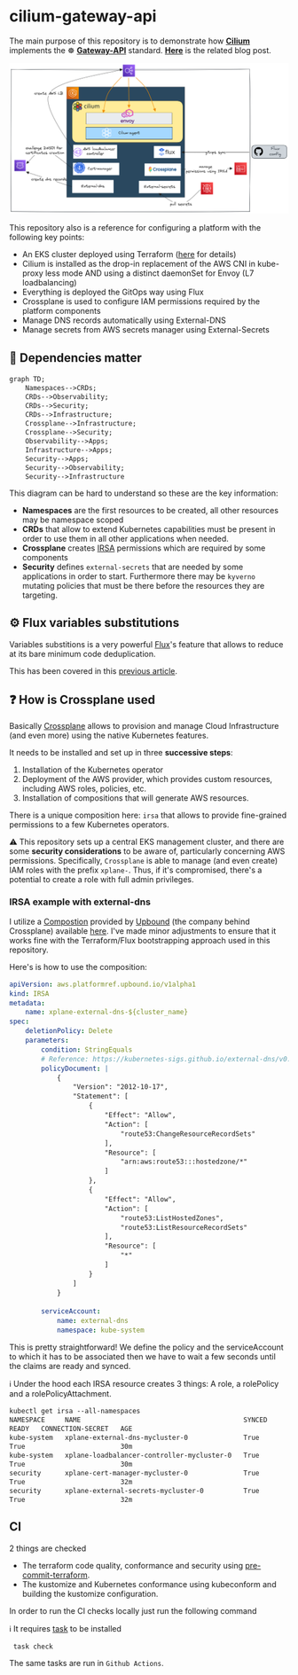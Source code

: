 # cilium-gateway-api

The main purpose of this repository is to demonstrate how [**Cilium**](https://cilium.io/) implements the ☸ [**Gateway-API**](https://gateway-api.sigs.k8s.io/) standard. [**Here**](https://blog.ogenki.io/) is the related blog post.

![overview](.assets/cilium-gateway-api.png)

This repository also is a reference for configuring a platform with the following key points:

* An EKS cluster deployed using Terraform ([here](./terraform/eks/README.md) for details)
* Cilium is installed as the drop-in replacement of the AWS CNI in kube-proxy less mode AND using a distinct daemonSet for Envoy (L7 loadbalancing)
* Everything is deployed the GitOps way using Flux
* Crossplane is used to configure IAM permissions required by the platform components
* Manage DNS records automatically using External-DNS
* Manage secrets from AWS secrets manager using External-Secrets

## 🔄 Dependencies matter

```mermaid
graph TD;
    Namespaces-->CRDs;
    CRDs-->Observability;
    CRDs-->Security;
    CRDs-->Infrastructure;
    Crossplane-->Infrastructure;
    Crossplane-->Security;
    Observability-->Apps;
    Infrastructure-->Apps;
    Security-->Apps;
    Security-->Observability;
    Security-->Infrastructure
```

This diagram can be hard to understand so these are the key information:

* **Namespaces** are the first resources to be created, all other resources may be namespace scoped
* **CRDs** that allow to extend Kubernetes capabilities must be present in order to use them in all other applications when needed.
* **Crossplane** creates [IRSA](https://docs.aws.amazon.com/emr/latest/EMR-on-EKS-DevelopmentGuide/setting-up-enable-IAM.html) permissions which are required by some components
* **Security** defines `external-secrets` that are needed by some applications in order to start. Furthermore there may be `kyverno` mutating policies that must be there before the resources they are targeting.

## ⚙️ Flux variables substitutions

Variables substitions is a very powerful [Flux](https://fluxcd.io/)'s feature that allows to reduce at its bare minimum code deduplication.

This has been covered in this [previous article](https://blog.ogenki.io/post/terraform-controller/#variable-substitution).

## ❓ How is Crossplane used

Basically [Crossplane](https://www.crossplane.io/) allows to provision and manage Cloud Infrastructure (and even more) using the native Kubernetes features.

It needs to be installed and set up in three **successive steps**:

1. Installation of the Kubernetes operator
2. Deployment of the AWS provider, which provides custom resources, including AWS roles, policies, etc.
3. Installation of compositions that will generate AWS resources.

There is a unique composition here: `irsa` that allows to provide fine-grained permissions to a few Kubernetes operators.

⚠️ This repository sets up a central EKS management cluster, and there are some **security considerations** to be aware of, particularly concerning AWS permissions. Specifically, `Crossplane` is able to manage (and even create) IAM roles with the prefix `xplane-`. Thus, if it's compromised, there's a potential to create a role with full admin privileges.

### IRSA example with external-dns

I utilize a [Compostion](https://docs.crossplane.io/v1.13/concepts/compositions/) provided by [Upbound](https://www.upbound.io/) (the company behind Crossplane) available [here](https://github.com/upbound/platform-ref-aws/tree/main/package/cluster/irsa). I've made minor adjustments to ensure that it works fine with the Terraform/Flux bootstrapping approach used in this repository.

Here's is how to use the composition:

```yaml
apiVersion: aws.platformref.upbound.io/v1alpha1
kind: IRSA
metadata:
    name: xplane-external-dns-${cluster_name}
spec:
    deletionPolicy: Delete
    parameters:
        condition: StringEquals
        # Reference: https://kubernetes-sigs.github.io/external-dns/v0.13.4/tutorials/aws/#iam-policy
        policyDocument: |
            {
                "Version": "2012-10-17",
                "Statement": [
                    {
                        "Effect": "Allow",
                        "Action": [
                            "route53:ChangeResourceRecordSets"
                        ],
                        "Resource": [
                            "arn:aws:route53:::hostedzone/*"
                        ]
                    },
                    {
                        "Effect": "Allow",
                        "Action": [
                            "route53:ListHostedZones",
                            "route53:ListResourceRecordSets"
                        ],
                        "Resource": [
                            "*"
                        ]
                    }
                ]
            }

        serviceAccount:
            name: external-dns
            namespace: kube-system
```

This is pretty straightforward! We define the policy and the serviceAccount to which it has to be associated then we have to wait a few seconds until the claims are ready and synced.

ℹ️ Under the hood each IRSA resource creates 3 things: A role, a rolePolicy and a rolePolicyAttachment.

```console
kubectl get irsa --all-namespaces
NAMESPACE     NAME                                         SYNCED   READY   CONNECTION-SECRET   AGE
kube-system   xplane-external-dns-mycluster-0              True     True                        30m
kube-system   xplane-loadbalancer-controller-mycluster-0   True     True                        30m
security      xplane-cert-manager-mycluster-0              True     True                        32m
security      xplane-external-secrets-mycluster-0          True     True                        32m
```

## CI

2 things are checked

* The terraform code quality, conformance and security using [pre-commit-terraform](https://github.com/antonbabenko/pre-commit-terraform).
* The kustomize and Kubernetes conformance using kubeconform and building the kustomize configuration.

In order to run the CI checks locally just run the following command

ℹ️ It requires [task](https://taskfile.dev/installation/) to be installed

```console
 task check
```

The same tasks are run in `Github Actions`.